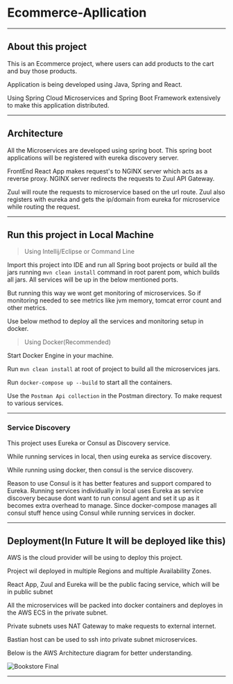 # Ecommerce-Apllication

<hr>

## About this project
This is an Ecommerce project, where users can add products to the cart and buy those products.

Application is being developed using Java, Spring and React.

Using Spring Cloud Microservices and Spring Boot Framework extensively to make this application distributed. 

<hr>

## Architecture
All the Microservices are developed using spring boot. 
This spring boot applications will be registered with eureka discovery server.

FrontEnd React App makes request's to NGINX server which acts as a reverse proxy.
NGINX server redirects the requests to Zuul API Gateway. 

Zuul will route the requests to microservice
based on the url route. Zuul also registers with eureka and gets the ip/domain from eureka for microservice while routing the request. 

<hr>

## Run this project in Local Machine

>Using Intellij/Eclipse or Command Line

Import this project into IDE and run all Spring boot projects or 
build all the jars running `mvn clean install` command in root parent pom, which builds all jars.
All services will be up in the below mentioned ports.

But running this way we wont get monitoring of microservices. 
So if monitoring needed to see metrics like jvm memory, tomcat error count and other metrics.

Use below method to deploy all the services and monitoring setup in docker.

>Using Docker(Recommended)

Start Docker Engine in your machine.

Run `mvn clean install` at root of project to build all the microservices jars.

Run `docker-compose up --build` to start all the containers.

Use the `Postman Api collection` in the Postman directory. To make request to various services.

<hr>

### Service Discovery
This project uses Eureka or Consul as Discovery service.

While running services in local, then using eureka as service discovery.

While running using docker, then consul is the service discovery. 

Reason to use Consul is it has better features and support compared to Eureka. Running services individually in local uses Eureka as service discovery because dont want to run consul agent and set it up as it becomes extra overhead to manage. Since docker-compose manages all consul stuff hence using Consul while running services in docker.

<hr>

## Deployment(In Future It will be deployed like this)
AWS is the cloud provider will be using to deploy this project.

Project wil deployed in multiple Regions and multiple Availability Zones. 

React App, Zuul and Eureka will be the public facing service, which will be in public subnet

All the microservices will be packed into docker containers and deployes in the AWS ECS in the private subnet.

Private subnets uses NAT Gateway to make requests to external internet.

Bastian host can be used to ssh into private subnet microservices.

Below is the AWS Architecture diagram for better understanding.

![Bookstore Final](https://user-images.githubusercontent.com/14878408/65784998-000e4500-e171-11e9-96d7-b7c199e74c4c.jpg)

<hr>
